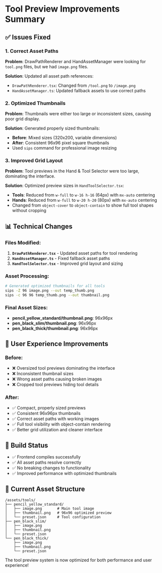 # Tool Preview Improvements Summary

## ✅ Issues Fixed

### 1. **Correct Asset Paths**
**Problem**: DrawPathRenderer and HandAssetManager were looking for `tool.png` files, but we had `image.png` files.

**Solution**: Updated all asset path references:
- `DrawPathRenderer.tsx`: Changed from `/tool.png` to `/image.png`
- `HandAssetManager.ts`: Updated fallback assets to use correct paths

### 2. **Optimized Thumbnails**
**Problem**: Thumbnails were either too large or inconsistent sizes, causing poor grid display.

**Solution**: Generated properly sized thumbnails:
- **Before**: Mixed sizes (320x200, variable dimensions)
- **After**: Consistent 96x96 pixel square thumbnails
- Used `sips` command for professional image resizing

### 3. **Improved Grid Layout**
**Problem**: Tool previews in the Hand & Tool Selector were too large, dominating the interface.

**Solution**: Optimized preview sizes in `HandToolSelector.tsx`:
- **Tools**: Reduced from `w-full` to `w-16 h-16` (64px) with `mx-auto` centering
- **Hands**: Reduced from `w-full` to `w-20 h-20` (80px) with `mx-auto` centering
- Changed from `object-cover` to `object-contain` to show full tool shapes without cropping

## 📊 Technical Changes

### Files Modified:
1. **`DrawPathRenderer.tsx`** - Updated asset paths for tool rendering
2. **`HandAssetManager.ts`** - Fixed fallback asset paths
3. **`HandToolSelector.tsx`** - Improved grid layout and sizing

### Asset Processing:
```bash
# Generated optimized thumbnails for all tools
sips -Z 96 image.png --out temp_thumb.png
sips -c 96 96 temp_thumb.png --out thumbnail.png
```

### Final Asset Sizes:
- **pencil_yellow_standard/thumbnail.png**: 96x96px
- **pen_black_slim/thumbnail.png**: 96x96px  
- **pen_black_thick/thumbnail.png**: 96x96px

## 🎯 User Experience Improvements

### Before:
- ❌ Oversized tool previews dominating the interface
- ❌ Inconsistent thumbnail sizes
- ❌ Wrong asset paths causing broken images
- ❌ Cropped tool previews hiding tool details

### After:
- ✅ Compact, properly sized previews
- ✅ Consistent 96x96px thumbnails
- ✅ Correct asset paths with working images
- ✅ Full tool visibility with object-contain rendering
- ✅ Better grid utilization and cleaner interface

## 🔧 Build Status
- ✅ Frontend compiles successfully
- ✅ All asset paths resolve correctly
- ✅ No breaking changes to functionality
- ✅ Improved performance with optimized thumbnails

## 📁 Current Asset Structure
```
/assets/tools/
├── pencil_yellow_standard/
│   ├── image.png       # Main tool image
│   ├── thumbnail.png   # 96x96 optimized preview
│   └── preset.json     # Tool configuration
├── pen_black_slim/
│   ├── image.png
│   ├── thumbnail.png
│   └── preset.json
└── pen_black_thick/
    ├── image.png
    ├── thumbnail.png
    └── preset.json
```

The tool preview system is now optimized for both performance and user experience!
